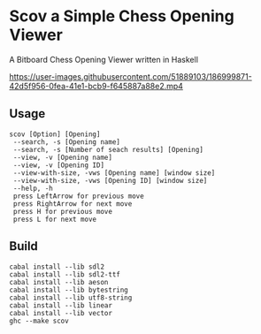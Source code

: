 # Scov a Simple Chess Opening Viewer
A Bitboard Chess Opening Viewer written in Haskell

https://user-images.githubusercontent.com/51889103/186999871-42d5f956-0fea-41e1-bcb9-f645887a88e2.mp4

## Usage
```
scov [Option] [Opening]
 --search, -s [Opening name]
 --search, -s [Number of seach results] [Opening]
 --view, -v [Opening name]
 --view, -v [Opening ID]
 --view-with-size, -vws [Opening name] [window size]
 --view-with-size, -vws [Opening ID] [window size]
 --help, -h
 press LeftArrow for previous move
 press RightArrow for next move
 press H for previous move
 press L for next move
```


## Build
```
cabal install --lib sdl2
cabal install --lib sdl2-ttf
cabal install --lib aeson
cabal install --lib bytestring
cabal install --lib utf8-string
cabal install --lib linear
cabal install --lib vector
ghc --make scov
```
